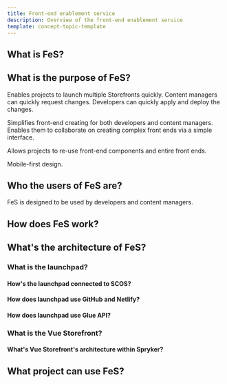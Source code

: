 ```yaml
---
title: Front-end enablement service
description: Overview of the front-end enablement service
template: concept-topic-template
---
```


## What is FeS?

## What is the purpose of FeS?

Enables projects to launch multiple Storefronts quickly. Content managers can quickly request changes. Developers can quickly apply and deploy the changes.

Simplifies front-end creating for both developers and content managers. Enables them to collaborate on creating complex front ends via a simple interface.

Allows projects to re-use front-end components and entire front ends.

Mobile-first design.

## Who the users of FeS are?

FeS is designed to be used by developers and content managers.

## How does FeS work?

## What's the architecture of FeS?

### What is the launchpad?

#### How's the launchpad connected to SCOS?

#### How does launchpad use GitHub and Netlify?

#### How does launchpad use Glue API?

### What is the Vue Storefront?

#### What's Vue Storefront's architecture within Spryker?

## What project can use FeS?
